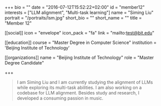 +++
bio = ""
date = "2016-07-12T15:52:22+02:00"
id = "member12"
interests = ["LLM alignment", "Multi-task learning"]
name = "Siming Liu"
portrait = "/portraits/lsm.jpg"
short_bio = ""
short_name = ""
title = "Member 12"

[[social]]
    icon = "envelope"
    icon_pack = "fa"
    link = "mailto:test@bit.edu"

[[education]]
    course = "Master Degree in Computer Science"
    institution = 'Beijing Institute of Technology'

[[organizations]]
    name = "Beijing Institute of Technology"
    role = "Master Degree Candidate"

+++

> I am Siming Liu and I am currently studying the alignment of LLMs while exploring 
> its multi-task abilities. I am also working on a codebase for LLM alignment. Besides 
> study and research, I developed a consuming passion in music.